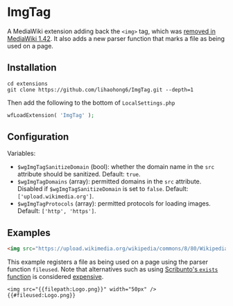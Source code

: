 # ImgTag

A MediaWiki extension adding back the `<img>` tag, which was [removed in MediaWiki 1.42](https://www.mediawiki.org/wiki/Manual:$wgAllowImageTag). It also adds a new parser function that marks a file as being used on a page.

## Installation

```shell
cd extensions
git clone https://github.com/lihaohong6/ImgTag.git --depth=1
```

Then add the following to the bottom of `LocalSettings.php`
```php
wfLoadExtension( 'ImgTag' );
```

## Configuration
Variables:
- `$wgImgTagSanitizeDomain` (bool): whether the domain name in the `src` attribute should be sanitized. Default: `true`.
- `$wgImgTagDomains` (array): permitted domains in the `src` attribute. Disabled if `$wgImgTagSanitizeDomain` is set to `false`. Default: `['upload.wikimedia.org']`.
- `$wgImgTagProtocols` (array): permitted protocols for loading images. Default: `['http', 'https']`.

## Examples
```html
<img src="https://upload.wikimedia.org/wikipedia/commons/8/80/Wikipedia-logo-v2.svg" width="100px" class="some-class" alt="Logo of Wikipedia" />
```

This example registers a file as being used on a page using the parser function `fileused`. Note that alternatives such as using [Scribunto's `exists` function](https://www.mediawiki.org/wiki/Extension:Scribunto/Lua_reference_manual#File_metadata) is considered [expensive](https://www.mediawiki.org/wiki/Manual:$wgExpensiveParserFunctionLimit).
```wikitext
<img src="{{filepath:Logo.png}}" width="50px" />
{{#fileused:Logo.png}}
```
